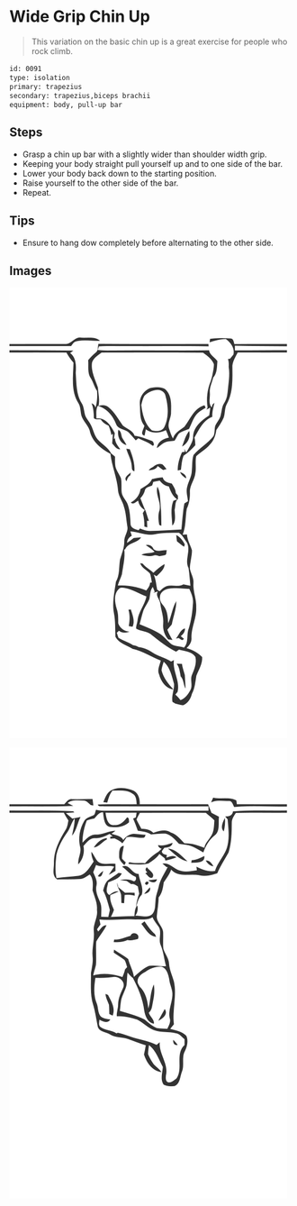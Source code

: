 # Wide Grip Chin Up

> This variation on the basic chin up is a great exercise for people who rock climb.

``` 
id: 0091 
type: isolation 
primary: trapezius 
secondary: trapezius,biceps brachii 
equipment: body, pull-up bar 
``` 


## Steps


 - Grasp a chin up bar with a slightly wider than shoulder width grip.
 - Keeping your body straight pull yourself up and to one side of the bar.
 - Lower your body back down to the starting position.
 - Raise yourself to the other side of the bar.
 - Repeat.

## Tips


 - Ensure to hang dow completely before alternating to the other side.

## Images

![](./../svg/0091-relaxation.svg "")

![](./../svg/0091-tension.svg "")

